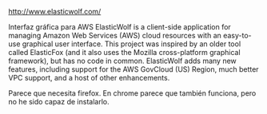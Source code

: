 http://www.elasticwolf.com/

Interfaz gráfica para AWS
ElasticWolf is a client-side application for managing Amazon Web Services (AWS) cloud resources with an easy-to-use graphical user interface. This project was inspired by an older tool called ElasticFox (and it also uses the Mozilla cross-platform graphical framework), but has no code in common. ElasticWolf adds many new features, including support for the AWS GovCloud (US) Region, much better VPC support, and a host of other enhancements.

Parece que necesita firefox.
En chrome parece que también funciona, pero no he sido capaz de instalarlo.
